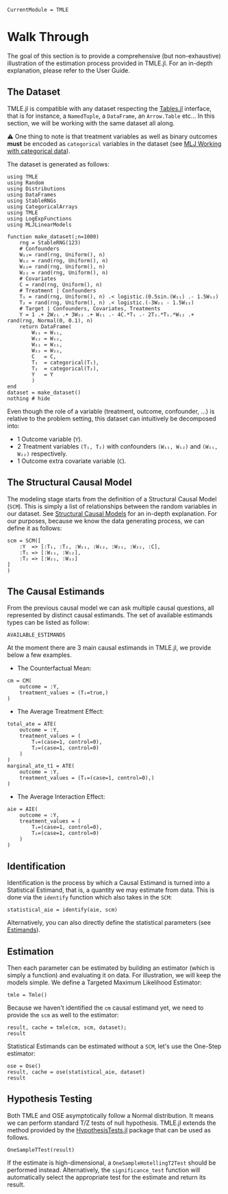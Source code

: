 ```@meta
CurrentModule = TMLE
```

# Walk Through

The goal of this section is to provide a comprehensive (but non-exhaustive) illustration of the estimation process provided in TMLE.jl. For an in-depth explanation, please refer to the User Guide.

## The Dataset

TMLE.jl is compatible with any dataset respecting the [Tables.jl](https://tables.juliadata.org/stable/) interface, that is for instance, a `NamedTuple`, a `DataFrame`, an `Arrow.Table` etc... In this section, we will be working with the same dataset all along.

⚠️ One thing to note is that treatment variables as well as binary outcomes **must** be encoded as `categorical` variables in the dataset (see [MLJ Working with categorical data](https://alan-turing-institute.github.io/MLJ.jl/dev/working_with_categorical_data/)).

The dataset is generated as follows:

```@example walk-through
using TMLE
using Random
using Distributions
using DataFrames
using StableRNGs
using CategoricalArrays
using TMLE
using LogExpFunctions
using MLJLinearModels

function make_dataset(;n=1000)
    rng = StableRNG(123)
    # Confounders
    W₁₁= rand(rng, Uniform(), n)
    W₁₂ = rand(rng, Uniform(), n)
    W₂₁= rand(rng, Uniform(), n)
    W₂₂ = rand(rng, Uniform(), n)
    # Covariates
    C = rand(rng, Uniform(), n)
    # Treatment | Confounders
    T₁ = rand(rng, Uniform(), n) .< logistic.(0.5sin.(W₁₁) .- 1.5W₁₂)
    T₂ = rand(rng, Uniform(), n) .< logistic.(-3W₂₁ - 1.5W₂₂)
    # Target | Confounders, Covariates, Treatments
    Y = 1 .+ 2W₂₁ .+ 3W₂₂ .+ W₁₁ .- 4C.*T₁ .- 2T₂.*T₁.*W₁₂ .+ rand(rng, Normal(0, 0.1), n)
    return DataFrame(
        W₁₁ = W₁₁, 
        W₁₂ = W₁₂,
        W₂₁ = W₂₁,
        W₂₂ = W₂₂,
        C   = C,
        T₁  = categorical(T₁),
        T₂  = categorical(T₂),
        Y   = Y
        )
end
dataset = make_dataset()
nothing # hide
```

Even though the role of a variable (treatment, outcome, confounder, ...) is relative to the problem setting, this dataset can intuitively be decomposed into:

- 1 Outcome variable (``Y``).
- 2 Treatment variables ``(T₁, T₂)`` with confounders ``(W₁₁, W₁₂)`` and ``(W₂₁, W₂₂)`` respectively.
- 1 Outcome extra covariate variable (``C``).

## The Structural Causal Model

The modeling stage starts from the definition of a Structural Causal Model (`SCM`). This is simply a list of relationships between the random variables in our dataset. See [Structural Causal Models](@ref) for an in-depth explanation. For our purposes, because we know the data generating process, we can define it as follows:

```@example walk-through
scm = SCM([
    :Y  => [:T₁, :T₂, :W₁₁, :W₁₂, :W₂₁, :W₂₂, :C],
    :T₁ => [:W₁₁, :W₁₂],
    :T₂ => [:W₂₁, :W₂₂]
]
)
```

## The Causal Estimands

From the previous causal model we can ask multiple causal questions, all represented by distinct causal estimands. The set of available estimands types can be listed as follow:

```@example walk-through
AVAILABLE_ESTIMANDS
```

At the moment there are 3 main causal estimands in TMLE.jl, we provide below a few examples.

- The Counterfactual Mean:

```@example walk-through
cm = CM(
    outcome = :Y,
    treatment_values = (T₁=true,) 
)
```

- The Average Treatment Effect:

```@example walk-through
total_ate = ATE(
    outcome = :Y,
    treatment_values = (
        T₁=(case=1, control=0), 
        T₂=(case=1, control=0)
    ) 
)
marginal_ate_t1 = ATE(
    outcome = :Y,
    treatment_values = (T₁=(case=1, control=0),) 
)
```

- The Average Interaction Effect:

```@example walk-through
aie = AIE(
    outcome = :Y,
    treatment_values = (
        T₁=(case=1, control=0), 
        T₂=(case=1, control=0)
    ) 
)
```

## Identification

Identification is the process by which a Causal Estimand is turned into a Statistical Estimand, that is, a quantity we may estimate from data. This is done via the `identify` function which also takes in the ``SCM``:

```@example walk-through
statistical_aie = identify(aie, scm)
```

Alternatively, you can also directly define the statistical parameters (see [Estimands](@ref)).

## Estimation

Then each parameter can be estimated by building an estimator (which is simply a function) and evaluating it on data. For illustration, we will keep the models simple. We define a Targeted Maximum Likelihood Estimator:

```@example walk-through
tmle = Tmle()
```

Because we haven't identified the `cm` causal estimand yet, we need to provide the `scm` as well to the estimator:

```@example walk-through
result, cache = tmle(cm, scm, dataset);
result
```

Statistical Estimands can be estimated without a ``SCM``, let's use the One-Step estimator:

```@example walk-through
ose = Ose()
result, cache = ose(statistical_aie, dataset)
result
```

## Hypothesis Testing

Both TMLE and OSE asymptotically follow a Normal distribution. It means we can perform standard T/Z tests of null hypothesis. TMLE.jl extends the method provided by the [HypothesisTests.jl](https://juliastats.org/HypothesisTests.jl/stable/) package that can be used as follows.

```@example walk-through
OneSampleTTest(result)
```

If the estimate is high-dimensional, a `OneSampleHotellingT2Test` should be performed instead. Alternatively, the `significance_test` function will automatically select the appropriate test for the estimate and return its result.
